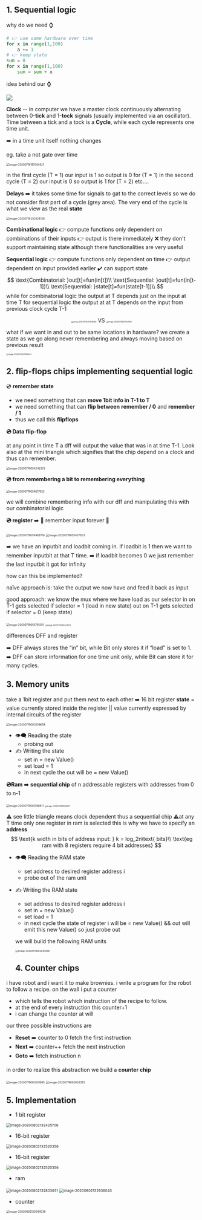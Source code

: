 ## 1. Sequential logic

why do we need ⌚

```python
# 👉 use same hardware over time
for x in range(1,100)
	a += 1
# 👉 keep state 
sum = 0 
for x in range(1,100)
	sum = sum + x
```

idea behind our ⌚

<img src="https://res.cloudinary.com/dri8yyakb/image/upload/v1607932925/Untitled_Diagram_2_obdbfk.png"/>

**Clock** -- in computer we have a master clock continuously alternating between 0-**tick** and 1-**tock** signals (usually implemented via an oscillator). Time between a tick and a tock is a **Cycle**, while each cycle represents one time unit. 

➡️ in a time unit itself nothing changes  

eg. take a not gate over time 

<img src="C:\Users\henri\AppData\Roaming\Typora\typora-user-images\image-20200718195744421.png" alt="image-20200718195744421" style="zoom:50%;" />

in the first cycle (T = 1) our input is 1 so output is 0 for (T = 1)
in the second cycle (T = 2) our input is 0 so output is 1 for (T = 2)
etc....

**Delays** ➡️ it takes some time for signals to gat to the correct levels so we do not consider first part of a cycle (grey area). The very end of the cycle is what we view as the real **state**

<img src="C:\Users\henri\AppData\Roaming\Typora\typora-user-images\image-20200718200328138.png" alt="image-20200718200328138" style="zoom:50%;" />



**Combinational logic**
👉 compute functions only dependent on combinations of their inputs 
👉 output is there immediately 
❌ they don't support maintaining state although there functionalities are very useful  

**Sequential logic**
👉 compute functions only dependent on time
👉 output dependent on input provided earlier
✔️ can support state 
$$
\text{Combinatorial: }out[t]=fun(in[t])\\
\text{Sequential: }out[t]=fun(in[t-1])\\
\text{Sequential: }state[t]=fun(state[t-1])\\
$$
while for combinatorial logic the output at  T depends just on the input at time T 
for sequential logic the output at at T depends on the input from previous clock cycle T-1

<div style="margin: 0 auto;text-align: center">
    <img src="C:\Users\henri\AppData\Roaming\Typora\typora-user-images\image-20200718201019266.png" alt="image-20200718201019266" style="zoom:33%;" /> VS 
    <img src="C:\Users\henri\AppData\Roaming\Typora\typora-user-images\image-20200718201032080.png" alt="image-20200718201032080" style="zoom:33%;" />
</div>

what if we want in and out to be same locations in hardware? we create a state as we go along never remembering and always moving based on previous result 

<img src="C:\Users\henri\AppData\Roaming\Typora\typora-user-images\image-20200718201412444.png" alt="image-20200718201412444" style="zoom:33%;" />

## 2. flip-flops chips implementing sequential logic 

💿 **remember state**

- we need something that can **move 1bit info in T-1 to T**
- we need something that can **flip between** **remember / 0** and **remember / 1** 
- thus we call this **flipflops**

**💿 Data flip-flop**

at any point in time T a dff will output the value that was in at time T-1. Look also at the mini triangle which signifies that the chip depend on a clock and thus can remember.

<img src="C:\Users\henri\AppData\Roaming\Typora\typora-user-images\image-20200719054242372.png" alt="image-20200719054242372" style="zoom:50%;" />

**💿 from remembering a bit to remembering everything**

<img src="C:\Users\henri\AppData\Roaming\Typora\typora-user-images\image-20200719054617922.png" alt="image-20200719054617922" style="zoom:50%;" />

we will combine remembering info with our dff and manipulating this with our combinatorial logic 

**💿 register** ➡️  🥅 remember input forever 🥅

<img src="C:\Users\henri\AppData\Roaming\Typora\typora-user-images\image-20200719054906718.png" alt="image-20200719054906718" style="zoom:50%;" />

<img src="C:\Users\henri\AppData\Roaming\Typora\typora-user-images\image-20200719055437503.png" alt="image-20200719055437503" style="zoom:50%;" />

➡️ we have an inputbit and loadbit coming in. if loadbit is 1 then we want to remember inputbit at that T time.
➡️ if loadbit becomes 0 we just remember the last inputbit it got for infinity

how can this be implemented?

naïve approach is: take the output we now have and feed it back as input 

good approach: we know the mux where we have load as our selector
in on T-1 gets selected if selector = 1 (load in new state)
out on T-1 gets selected if selector = 0 (keep state)

<img src="C:\Users\henri\AppData\Roaming\Typora\typora-user-images\image-20200719055755101.png" alt="image-20200719055755101" style="zoom:50%;" />

<img src="C:\Users\henri\AppData\Roaming\Typora\typora-user-images\image-20200719060422553.png" alt="image-20200719060422553" style="zoom:33%;" />

differences DFF and register

➡️ DFF always stores the “in” bit, while Bit only stores it if “load” is set to 1.
➡️ DFF can store information for one time unit only, while Bit can store it for many cycles.

## 3. Memory units

take a 1bit register and put them next to each other ➡️ 16 bit register 
**state** = value currently stored inside the register || value currently expressed by internal circuits of the register 

<img src="C:\Users\henri\AppData\Roaming\Typora\typora-user-images\image-20200719080259659.png" alt="image-20200719080259659" style="zoom:50%;" />

* 👁️‍🗨️ Reading the state 
  * probing out
* ✍️ Writing the state 
  * set in = new Value()
  * set load = 1 
  * in next cycle the out will be = new Value()

**💿Ram** ➡️  **sequential chip** of n addressable registers with addresses from 0 to n-1

<img src="C:\Users\henri\AppData\Roaming\Typora\typora-user-images\image-20200719081056811.png" alt="image-20200719081056811" style="zoom:50%;" />

<img src="C:\Users\henri\AppData\Roaming\Typora\typora-user-images\image-20200719081809677.png" alt="image-20200719081809677" style="zoom:33%;" />

⚠️ see little triangle means clock dependent thus a sequential  chip 
⚠️at any T time only one register in ram is selected this is why we have to specify an **address** 
$$
\text{k width in bits of address input: } k = log_2n\text{ bits}\\
\text{eg ram with 8 registers require 4 bit addresses}
$$


* 👁️‍🗨️ Reading the RAM state

  * set address to desired register address i
  * probe out of the ram unit

* ✍️ Writing the RAM state 

  * set address to desired register address i
  * set in = new Value()
  * set load = 1 
  * in next cycle the state of register i will be = new Value() && out will emit this new Value() so just probe out

  

  we will build the following RAM units 

  

  <img src="C:\Users\henri\AppData\Roaming\Typora\typora-user-images\image-20200719082630938.png" alt="image-20200719082630938" style="zoom:44%;" />

  

  ## 4. Counter chips

i have robot and i want it to make brownies. 
i write a program for the robot to follow a recipe.
on the wall i put a counter

* which tells the robot which instruction of the recipe to follow.
* at the end of every instruction this counter+1  
* i can change the counter at will 

our three possible instructions are

* **Reset** ➡️ counter to 0 fetch the first instruction 
* **Next** ➡️ counter++ fetch the next instruction 
* **Goto** ➡️ fetch instruction n 

in order to realize this abstraction we build a **counter chip**

<img src="C:\Users\henri\AppData\Roaming\Typora\typora-user-images\image-20200719083501895.png" alt="image-20200719083501895" style="zoom:50%;" />

<img src="C:\Users\henri\AppData\Roaming\Typora\typora-user-images\image-20200719083603355.png" alt="image-20200719083603355" style="zoom:50%;" />

## 5. Implementation 

- 1 bit register 

<img src="C:\Users\henri\AppData\Roaming\Typora\typora-user-images\image-20200802132425706.png" alt="image-20200802132425706" style="zoom:67%;" />

* 16-bit register 

<img src="C:\Users\henri\AppData\Roaming\Typora\typora-user-images\image-20200802132520356.png" alt="image-20200802132520356" style="zoom:67%;" />



* 16-bit register 

<img src="C:\Users\henri\AppData\Roaming\Typora\typora-user-images\image-20200802132520356.png" alt="image-20200802132520356" style="zoom:67%;" />

* ram 



<img src="C:\Users\henri\AppData\Roaming\Typora\typora-user-images\image-20200802132803651.png" alt="image-20200802132803651" style="zoom:67%;" />

<img src="C:\Users\henri\AppData\Roaming\Typora\typora-user-images\image-20200802132936043.png" alt="image-20200802132936043" style="zoom:67%;" />



* counter 

<img src="C:\Users\henri\AppData\Roaming\Typora\typora-user-images\image-20200802133044036.png" alt="image-20200802133044036" style="zoom:50%;" />

